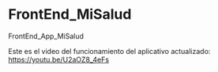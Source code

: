 # FrontEnd_MiSalud
FrontEnd_App_MiSalud

Este es el video del funcionamiento del aplicativo actualizado: https://youtu.be/U2aOZ8_4eFs
